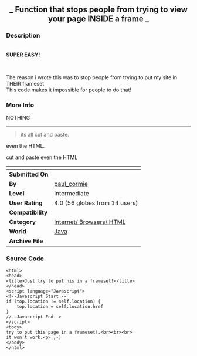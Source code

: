 ﻿<div align="center">

## \_ Function that stops people from trying to view your page INSIDE a frame \_


</div>

### Description

<br><b>SUPER EASY!</b><br>

<br>

The reason i wrote this was to stop people from trying to put my site in THEIR frameset<br>This code makes it impossible for people to do that! <br>
 
### More Info
 
NOTHING 

----

> its all cut and paste.

even the HTML.

cut and paste even the HTML


<span>             |<span>
---                |---
**Submitted On**   |
**By**             |[paul\_cormie](https://github.com/Planet-Source-Code/PSCIndex/blob/master/ByAuthor/paul-cormie.md)
**Level**          |Intermediate
**User Rating**    |4.0 (56 globes from 14 users)
**Compatibility**  |
**Category**       |[Internet/ Browsers/ HTML](https://github.com/Planet-Source-Code/PSCIndex/blob/master/ByCategory/internet-browsers-html__2-68.md)
**World**          |[Java](https://github.com/Planet-Source-Code/PSCIndex/blob/master/ByWorld/java.md)
**Archive File**   |[](https://github.com/Planet-Source-Code/paul-cormie-function-that-stops-people-from-trying-to-view-your-page-inside-a-frame__2-2022/archive/master.zip)





### Source Code

```
<html>
<head>
<title>Just try to put his in a frameset!</title>
</head>
<script language="Javascript">
<!--Javascript Start --
if (top.location != self.location) {
	top.location = self.location.href
}
//--Javascript End-->
</script>
<body>
try to put this page in a frameset!.<br><br><br>
it won't work.<p> ;-)
</body>
</html>
```

